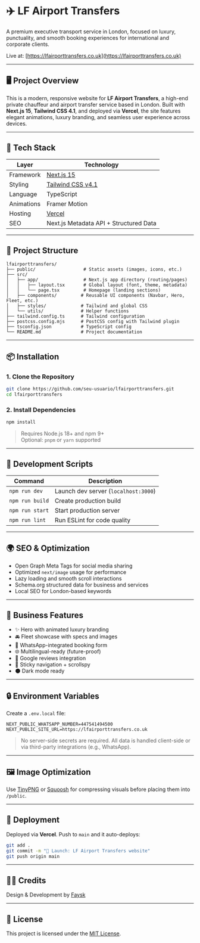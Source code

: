 # ✈️ LF Airport Transfers

A premium executive transport service in London, focused on luxury, punctuality, and smooth booking experiences for international and corporate clients.

Live at: [https://lfairporttransfers.co.uk](https://lfairporttransfers.co.uk)

---

## 🖥️ Project Overview

This is a modern, responsive website for **LF Airport Transfers**, a high-end private chauffeur and airport transfer service based in London. Built with **Next.js 15**, **Tailwind CSS 4.1**, and deployed via **Vercel**, the site features elegant animations, luxury branding, and seamless user experience across devices.

---

## 🚀 Tech Stack

| Layer          | Technology                             |
|----------------|-----------------------------------------|
| Framework      | [Next.js 15](https://nextjs.org)        |
| Styling        | [Tailwind CSS v4.1](https://tailwindcss.com) |
| Language       | TypeScript                              |
| Animations     | Framer Motion                           |
| Hosting        | [Vercel](https://vercel.com)            |
| SEO            | Next.js Metadata API + Structured Data  |

---

## 📁 Project Structure

```
lfairporttransfers/
├── public/                  # Static assets (images, icons, etc.)
├── src/
│   ├── app/                 # Next.js app directory (routing/pages)
│   │   ├── layout.tsx       # Global layout (font, theme, metadata)
│   │   └── page.tsx         # Homepage (landing sections)
│   ├── components/         # Reusable UI components (Navbar, Hero, Fleet, etc.)
│   ├── styles/             # Tailwind and global CSS
│   └── utils/              # Helper functions
├── tailwind.config.ts      # Tailwind configuration
├── postcss.config.mjs      # PostCSS config with Tailwind plugin
├── tsconfig.json           # TypeScript config
└── README.md               # Project documentation
```

---

## 📦 Installation

### 1. Clone the Repository

```bash
git clone https://github.com/seu-usuario/lfairporttransfers.git
cd lfairporttransfers
```

### 2. Install Dependencies

```bash
npm install
```

> Requires Node.js 18+ and npm 9+  
> Optional: `pnpm` or `yarn` supported

---

## 🔧 Development Scripts

| Command               | Description                      |
|-----------------------|----------------------------------|
| `npm run dev`         | Launch dev server (`localhost:3000`) |
| `npm run build`       | Create production build          |
| `npm run start`       | Start production server          |
| `npm run lint`        | Run ESLint for code quality      |

---

## 🌍 SEO & Optimization

- Open Graph Meta Tags for social media sharing
- Optimized `next/image` usage for performance
- Lazy loading and smooth scroll interactions
- Schema.org structured data for business and services
- Local SEO for London-based keywords

---

## 💼 Business Features

- ✨ Hero with animated luxury branding
- 🚘 Fleet showcase with specs and images
- 📱 WhatsApp-integrated booking form
- 🌐 Multilingual-ready (future-proof)
- 🌟 Google reviews integration
- 🧭 Sticky navigation + scrollspy
- 🌑 Dark mode ready

---

## 🔒 Environment Variables

Create a `.env.local` file:

```env
NEXT_PUBLIC_WHATSAPP_NUMBER=447541494500
NEXT_PUBLIC_SITE_URL=https://lfairporttransfers.co.uk
```

> No server-side secrets are required. All data is handled client-side or via third-party integrations (e.g., WhatsApp).

---

## 🖼️ Image Optimization

Use [TinyPNG](https://tinypng.com/) or [Squoosh](https://squoosh.app) for compressing visuals before placing them into `/public`.

---

## 📡 Deployment

Deployed via **Vercel**. Push to `main` and it auto-deploys:

```bash
git add .
git commit -m "🚀 Launch: LF Airport Transfers website"
git push origin main
```

---

## 👨‍🎨 Credits

Design & Development by [Faysk](https://faysk.top)

---

## 📜 License

This project is licensed under the [MIT License](./LICENSE).